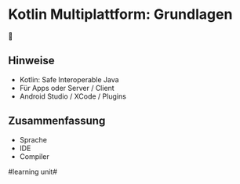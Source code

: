 # Kotlin Multiplattform: Grundlagen
📱

## Hinweise

- Kotlin: Safe Interoperable Java
- Für Apps oder Server / Client
- Android Studio / XCode / Plugins

## Zusammenfassung

- Sprache
- IDE
- Compiler


#learning unit#